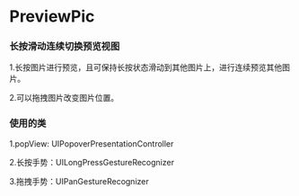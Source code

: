 # PreviewPic

### 长按滑动连续切换预览视图
1.长按图片进行预览，且可保持长按状态滑动到其他图片上，进行连续预览其他图片。

2.可以拖拽图片改变图片位置。

### 使用的类
1.popView: UIPopoverPresentationController

2.长按手势：UILongPressGestureRecognizer

3.拖拽手势：UIPanGestureRecognizer
